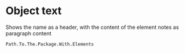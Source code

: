 ﻿# Object text

Shows the name as a header, with the content of the element notes as paragraph content

```ea-object-text
Path.To.The.Package.With.Elements
```